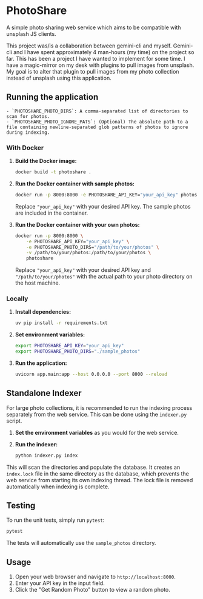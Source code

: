 # PhotoShare

A simple photo sharing web service which aims to be compatible with unsplash JS clients.

This project was/is a collaboration between gemini-cli and myself. Gemini-cli and I have spent approximately 4 man-hours (my time) on the project so far. This has been a project I have wanted to implement for some time. I have a magic-mirror on my desk with plugins to pull images from unsplash. My goal is to alter that plugin to pull images from my photo collection instead of unsplash using this application.


## Running the application

    - `PHOTOSHARE_PHOTO_DIRS`: A comma-separated list of directories to scan for photos.
    - `PHOTOSHARE_PHOTO_IGNORE_PATS`: (Optional) The absolute path to a file containing newline-separated glob patterns of photos to ignore during indexing.

### With Docker

1.  **Build the Docker image:**

    ```bash
    docker build -t photoshare .
    ```

2.  **Run the Docker container with sample photos:**

    ```bash
    docker run -p 8000:8000 -e PHOTOSHARE_API_KEY="your_api_key" photoshare
    ```

    Replace `"your_api_key"` with your desired API key. The sample photos are included in the container.

3.  **Run the Docker container with your own photos:**

    ```bash
    docker run -p 8000:8000 \
        -e PHOTOSHARE_API_KEY="your_api_key" \
        -e PHOTOSHARE_PHOTO_DIRS="/path/to/your/photos" \
        -v /path/to/your/photos:/path/to/your/photos \
        photoshare
    ```

    Replace `"your_api_key"` with your desired API key and `"/path/to/your/photos"` with the actual path to your photo directory on the host machine.

### Locally

1.  **Install dependencies:**

    ```bash
    uv pip install -r requirements.txt
    ```

2.  **Set environment variables:**

    ```bash
    export PHOTOSHARE_API_KEY="your_api_key"
    export PHOTOSHARE_PHOTO_DIRS="./sample_photos"
    ```

3.  **Run the application:**

    ```bash
    uvicorn app.main:app --host 0.0.0.0 --port 8000 --reload
    ```

## Standalone Indexer

For large photo collections, it is recommended to run the indexing process separately from the web service. This can be done using the `indexer.py` script.

1.  **Set the environment variables** as you would for the web service.
2.  **Run the indexer:**

    ```bash
    python indexer.py index
    ```

This will scan the directories and populate the database. It creates an `index.lock` file in the same directory as the database, which prevents the web service from starting its own indexing thread. The lock file is removed automatically when indexing is complete.

## Testing

To run the unit tests, simply run `pytest`:

```bash
pytest
```

The tests will automatically use the `sample_photos` directory.

## Usage

1.  Open your web browser and navigate to `http://localhost:8000`.
2.  Enter your API key in the input field.
3.  Click the "Get Random Photo" button to view a random photo.

